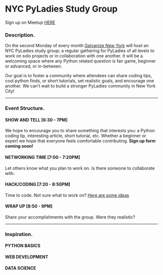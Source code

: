 # NYC PyLadies Study Group

Sign up on Meetup [HERE](https://www.meetup.com/NYC-PyLadies/) 

### Description.

On the second Monday of every month [Galvanize New York](https://www.galvanize.com/new-york/campus) will host an NYC PyLadies study group; a regular gathering for PyLadies of all levels to work on solo projects or in collaboration with one another. It will be a welcoming space where any Python related question is fair game, beginner or advanced, or in-between.

Our goal is to foster a community where attendees can share coding tips, cool python finds, or short tutorials, set realistic goals, and encourage one another. We can’t wait to build a stronger PyLadies community in New York City!

--- 

### Event Structure.

#### SHOW AND TELL [6:30 - 7PM]
We hope to encourage you to share something that interests you: a Python coding tip, interesting article, short tutorial, etc. Whether a beginner or expert we hope that everyone feels comfortable contributing. **Sign up form coming soon!**

#### NETWORKING TIME [7:00 - 7:20PM]
Let others know what you plan to work on. Is there someone to collaborate with.

#### HACK/CODING [7:20 - 8:50PM]
Time to code. Not sure what to work on? [Here are some ideas](#need-ideas)

#### WRAP UP [8:50 - 9PM]
Share your accomplishments with the group. Were they realistic? 

---
### <a name="need-ideas"></a> Inspiration.

#### PYTHON BASICS

#### WEB DEVELOPMENT

#### DATA SCIENCE
